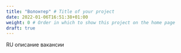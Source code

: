 ```yaml
---
title: "Волонтер" # Title of your project
date: 2022-01-06T16:51:38+01:00
weight: 0 # Order in which to show this project on the home page
draft: true
---
```


RU описание вакансии
